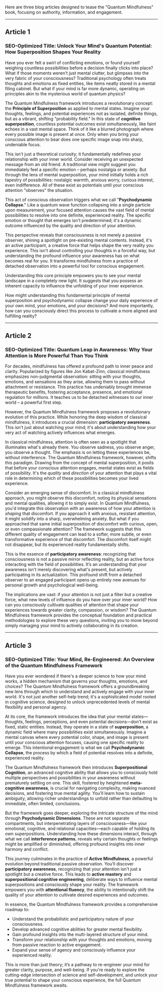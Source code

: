Here are three blog articles designed to tease the "Quantum Mindfulness" book, focusing on authority, information, and engagement.

---

## Article 1

### SEO-Optimized Title: Unlock Your Mind's Quantum Potential: How Superposition Shapes Your Reality

Have you ever felt a swirl of conflicting emotions, or found yourself weighing countless possibilities before a decision finally clicks into place? What if those moments weren't just mental clutter, but glimpses into the very fabric of your consciousness? Traditional psychology often treats thoughts and emotions as fixed entities, like items neatly stored in a mental filing cabinet. But what if your mind is far more dynamic, operating on principles akin to the mysterious world of quantum physics?

The Quantum Mindfulness framework introduces a revolutionary concept: the **Principle of Superposition** as applied to mental states. Imagine your thoughts, feelings, and potential experiences not as isolated, definite things, but as a vibrant, shifting "probability field." In this state of **cognitive superposition**, countless potential outcomes exist simultaneously, like faint echoes in a vast mental space. Think of it like a blurred photograph where every possible image is present at once. Only when you bring your conscious attention to bear does one specific image snap into sharp, undeniable focus.

This isn't just a theoretical curiosity; it fundamentally redefines your relationship with your inner world. Consider receiving an unexpected message from an old friend. A traditional view might suggest you immediately feel a specific emotion – perhaps nostalgia or anxiety. But through the lens of mental superposition, your mind initially holds a rich tapestry of possibilities: nostalgic warmth, anxious worry, curious interest, even indifference. All of these exist as potentials until your conscious attention "observes" the situation.

This act of conscious observation triggers what we call "**Psychodynamic Collapse**." Like a quantum wave function collapsing into a single particle upon measurement, your focused attention causes the vast field of mental possibilities to resolve into one definite, experienced reality. The specific emotion or thought that emerges isn't predetermined; it's a dynamic outcome influenced by the quality and direction of your attention.

This perspective reveals that consciousness is not merely a passive observer, shining a spotlight on pre-existing mental contents. Instead, it's an active participant, a creative force that helps shape the very reality you experience. This isn't about controlling your thoughts in a forceful way, but understanding the profound influence your awareness has on what becomes real for you. It transforms mindfulness from a practice of detached observation into a powerful tool for conscious engagement.

Understanding this core principle empowers you to see your mental landscape in a completely new light. It suggests that you possess an inherent capacity to influence the unfolding of your inner experience.

How might understanding this fundamental principle of mental superposition and psychodynamic collapse change your daily experience of your own mind, your emotions, and your decisions? And more importantly, how can you consciously direct this process to cultivate a more aligned and fulfilling reality?

---

## Article 2

### SEO-Optimized Title: Quantum Leap in Awareness: Why Your Attention is More Powerful Than You Think

For decades, mindfulness has offered a profound path to inner peace and clarity. Popularized by figures like Jon Kabat-Zinn, classical mindfulness emphasizes non-judgmental observation: sitting with your thoughts, emotions, and sensations as they arise, allowing them to pass without attachment or resistance. This practice has undeniably brought immense therapeutic benefits, fostering acceptance, presence, and emotional regulation for millions. It teaches us to be detached witnesses to our inner world – a powerful first step.

However, the Quantum Mindfulness framework proposes a revolutionary evolution of this practice. While honoring the deep wisdom of classical mindfulness, it introduces a crucial dimension: **participatory awareness**. This isn't just about watching your mind; it's about understanding how your very act of watching actively influences what emerges.

In classical mindfulness, attention is often seen as a spotlight that illuminates what's already there. You observe sadness, you observe anger, you observe a thought. The emphasis is on letting these experiences be, without interference. The Quantum Mindfulness framework, however, shifts this paradigm. Drawing from the concept of mental superposition, it posits that before your conscious attention engages, mental states exist as fields of possibility. It's the *quality* and *direction* of your attention that plays a vital role in determining which of these possibilities becomes your lived experience.

Consider an emerging sense of discomfort. In a classical mindfulness approach, you might observe this discomfort, noting its physical sensations and mental qualities, allowing it to simply exist. In Quantum Mindfulness, you'd integrate this observation with an awareness of how your attention is *shaping* that discomfort. If you approach it with anxious, resistant attention, it might solidify into a sharp, overwhelming anxiety. But what if you approached that same initial superposition of discomfort with curious, open, or even compassionate attention? The framework suggests that this different quality of engagement can lead to a softer, more subtle, or even transformative experience of that discomfort. The discomfort itself might not disappear, but its experienced reality fundamentally shifts.

This is the essence of **participatory awareness**: recognizing that consciousness is not a passive mirror reflecting reality, but an active force interacting with the field of possibilities. It’s an understanding that your awareness isn't merely discovering what's present, but actively participating in its actualization. This profound shift from a detached observer to an engaged participant opens up entirely new avenues for personal growth and psychological well-being.

The implications are vast: if your attention is not just a filter but a creative force, what new levels of influence do you have over your inner world? How can you consciously cultivate qualities of attention that shape your experiences towards greater clarity, compassion, or wisdom? The Quantum Mindfulness framework provides the conceptual foundation and practical methodologies to explore these very questions, inviting you to move beyond simply managing your mind to actively collaborating in its creation.

---

## Article 3

### SEO-Optimized Title: Your Mind, Re-Engineered: An Overview of the Quantum Mindfulness Framework

Have you ever wondered if there's a deeper science to how your mind works, a hidden mechanism that governs your thoughts, emotions, and choices? The Quantum Mindfulness framework offers a groundbreaking new lens through which to understand and actively engage with your inner world. It's not just another self-help trend; it's a sophisticated model rooted in cognitive science, designed to unlock unprecedented levels of mental flexibility and personal agency.

At its core, the framework introduces the idea that your mental states—thoughts, feelings, perceptions, and even potential decisions—don't exist as fixed, static entities. Instead, they operate in a state of **superposition**, a dynamic field where many possibilities exist simultaneously. Imagine a mental canvas where every potential color, shape, and image is present until your conscious attention focuses, causing one specific reality to emerge. This intentional engagement is what we call **Psychodynamic Collapse**, the process by which a field of potential resolves into a definite, experienced reality.

The Quantum Mindfulness framework then introduces **Superpositional Cognition**, an advanced cognitive ability that allows you to consciously hold multiple perspectives and possibilities in your awareness without prematurely settling on one. This skill, fostered by heightened **meta-cognitive awareness**, is crucial for navigating complexity, making nuanced decisions, and fostering true mental agility. You'll learn how to sustain ambiguity, allowing richer understandings to unfold rather than defaulting to immediate, often limited, conclusions.

But the framework goes deeper, exploring the intricate structure of the mind through **Psychodynamic Dimensions**. These are not separate compartments, but interpenetrating layers of consciousness—like your emotional, cognitive, and relational capacities—each capable of holding its own superpositions. Understanding how these dimensions interact, through what we call **interference patterns**, reveals why certain thoughts or feelings might be amplified or diminished, offering profound insights into inner harmony and conflict.

This journey culminates in the practice of **Active Mindfulness**, a powerful evolution beyond traditional passive observation. You’ll discover **participatory awareness**, recognizing that your attention isn't just a spotlight but a creative force. This leads to **active mastery** and **superpositional cognitive engineering**, deliberate ways to influence mental superpositions and consciously shape your reality. The framework empowers you with **attentional fluency**, the ability to intentionally shift the quality of your attention to cultivate desired experiences and outcomes.

In essence, the Quantum Mindfulness framework provides a comprehensive roadmap to:
*   Understand the probabilistic and participatory nature of your consciousness.
*   Develop advanced cognitive abilities for greater mental flexibility.
*   Gain profound insights into the multi-layered structure of your mind.
*   Transform your relationship with your thoughts and emotions, moving from passive reaction to active engagement.
*   Expand your sense of agency and consciously influence your experienced reality.

This is more than just theory; it’s a pathway to re-engineer your mind for greater clarity, purpose, and well-being. If you're ready to explore the cutting-edge intersection of science and self-development, and unlock your true potential to shape your conscious experience, the full Quantum Mindfulness framework awaits.